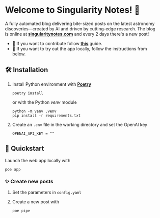 # Welcome to Singularity Notes! 🌌

A fully automated blog delivering bite-sized posts on the latest astronomy discoveries—created by AI and driven by cutting-edge research. The blog is online at [**singularitynotes.com**](https://singularitynotes.com) and every 2 days there's a new post!

- 🤝 If you want to contribute follow [**this**](contributing.md) guide.
- 🔎 If you want to try out the app locally, follow the instructions from below.

## 🛠️ Installation

1. Install Python environment with [**Poetry**](https://python-poetry.org/)

   ```shell
   poetry install
   ```

   or with the Python _venv_ module

   ```shell
   python -m venv .venv
   pip install -r requirements.txt
   ```

2. Create an `.env` file in the working directory and set the OpenAI key

   ```env
   OPENAI_API_KEY = ""
   ```

## 🚀 Quickstart

Launch the web app locally with

```shell
poe app
```

### ✨ Create new posts

1. Set the parameters in `config.yaml`
2. Create a new post with

   ```shell
   poe pipe
   ```

